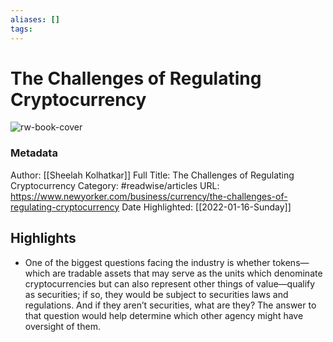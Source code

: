 ```yaml
---
aliases: []
tags:
---
```

# The Challenges of Regulating Cryptocurrency

![rw-book-cover](https://readwise-assets.s3.amazonaws.com/static/images/article4.6bc1851654a0.png)
### Metadata
Author: [[Sheelah Kolhatkar]]
Full Title: The Challenges of Regulating Cryptocurrency
Category: #readwise/articles
URL: https://www.newyorker.com/business/currency/the-challenges-of-regulating-cryptocurrency
Date Highlighted: [[2022-01-16-Sunday]]

## Highlights
- One of the biggest questions facing the industry is whether tokens—which are tradable assets that may serve as the units which denominate cryptocurrencies but can also represent other things of value—qualify as securities; if so, they would be subject to securities laws and regulations. And if they aren’t securities, what are they? The answer to that question would help determine which other agency might have oversight of them.
